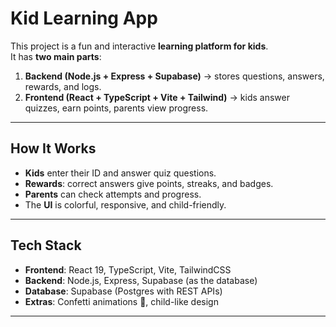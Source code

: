 # Kid Learning App

This project is a fun and interactive **learning platform for kids**.  
It has **two main parts**:  
1. **Backend (Node.js + Express + Supabase)** → stores questions, answers, rewards, and logs.  
2. **Frontend (React + TypeScript + Vite + Tailwind)** → kids answer quizzes, earn points, parents view progress.

--------------------------------------------------------------------------------

## How It Works
- **Kids** enter their ID and answer quiz questions.  
- **Rewards**: correct answers give points, streaks, and badges.  
- **Parents** can check attempts and progress.  
- The **UI** is colorful, responsive, and child-friendly.  

--------------------------------------------------------------------------------

## Tech Stack
- **Frontend**: React 19, TypeScript, Vite, TailwindCSS  
- **Backend**: Node.js, Express, Supabase (as the database)  
- **Database**: Supabase (Postgres with REST APIs)  
- **Extras**: Confetti animations 🎉, child-like design

--------------------------------------------------------------------------------


